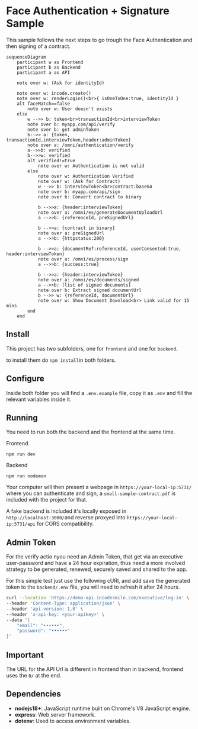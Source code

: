# Face Authentication + Signature Sample

This sample follows the next steps to go trough the Face Authentication
and then signing of a contract.

```mermaid
sequenceDiagram
    participant w as Frontend
    participant b as Backend
    participant a as API

    note over w: (Ask for identityId)
    
    note over w: incode.create()
    note over w: renderLogin()<br>{ isOneToOne:true, identityId }
    alt faceMatch==false
        note over w: User doesn't exists
    else
        w -->> b: token<br>transactionId<br>interviewToken
        note over b: myapp.com/api/verify
        note over b: get adminToken
        b-->> a: {token, transactionId,interviewToken,header:adminToken}
        note over a: /omni/authentication/verify
        a-->>b: verified
        b-->>w: verified
        alt verified!=true
            note over w: Authentication is not valid
        else
            note over w: Authentication Verified
            note over w: (Ask for Contract)
            w -->> b: interviewToken<br>contract:base64
            note over b: myapp.com/api/sign
            note over b: Convert contract to binary
            
            b -->>a: {header:interviewToken}
            note over a: /omni/es/generateDocumentUploadUrl
            a -->>b: {referenceId, preSignedUrl}
            
            b -->>a: {contract in binary}
            note over a: preSignedUrl
            a -->>b: {httpstatus:200}

            b -->>a: {documentRef:referenceId, userConsented:true, header:interviewToken}
            note over a: /omni/es/process/sign
            a -->>b: {success:true}
            
            b -->>a: {header:interviewToken}
            note over a: /omni/es/documents/signed
            a -->>b: [list of signed documents]
            note over b: Extract signed documentUrl
            b -->> w: {referenceId, documentUrl}
            note over w: Show Document Download<br> Link valid for 15 mins
        end
    end
```

## Install
This project has two subfolders, one for `frontend` and one for `backend`.

to install them  do `npm install`in both folders.

## Configure
Inside both folder you will find a `.env.example` file, copy it as `.env` and
fill the relevant variables inside it.

## Running
You need to run both the backend and the frontend at the same time.

Frontend
```
npm run dev
```

Backend
```
npm run nodemon
```

Your computer will then present a webpage in `https://your-local-ip:5731/` where
you can authenticate and sign, a `small-sample-contract.pdf` is included with the
project for that.

A fake backend is included it's locally exposed in `http://localhost:3000/`and
reverse proxyed into `https://your-local-ip:5731/api` for CORS compatibility.

## Admin Token
For the verify actio nyou need an Admin Token, that get via an executive user-password
and have a 24 hour expiration, thus need a more involved strategy to be generated,
renewed, securely saved and shared to the app.

For this simple test just use the following cURl, and add save the generated token to
the `backend/.env` file, you will need to refresh it after 24 hours.

```bash
curl --location 'https://demo-api.incodesmile.com/executive/log-in' \
--header 'Content-Type: application/json' \
--header 'api-version: 1.0' \
--header 'x-api-key: <your-apikey>' \
--data '{
    "email": "••••••",
    "password": "••••••"
}'
```

## Important

The URL for the API Url is different in frontend than in backend, frontend uses
the `0/` at the end.

## Dependencies

* **nodejs18+**: JavaScript runtime built on Chrome's V8 JavaScript engine.
* **express**: Web server framework.
* **dotenv**: Used to access environment variables.